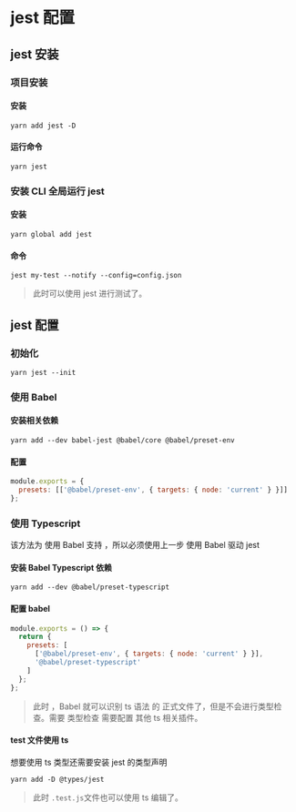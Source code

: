 # jest 配置
## jest 安装
### 项目安装
#### 安装
```shell
yarn add jest -D
```
#### 运行命令
```shell
yarn jest
```
### 安装 CLI 全局运行 jest
#### 安装
```shell
yarn global add jest
```
#### 命令
```shell
jest my-test --notify --config=config.json
```
> 此时可以使用 jest 进行测试了。
## jest 配置
### 初始化
```shell
yarn jest --init
```
### 使用 Babel
#### 安装相关依赖
``` shell
yarn add --dev babel-jest @babel/core @babel/preset-env
```
#### 配置
``` JavaScript
module.exports = {
  presets: [['@babel/preset-env', { targets: { node: 'current' } }]]
};
```
### 使用 Typescript
该方法为 使用 Babel 支持 ，所以必须使用上一步 使用 Babel 驱动 jest
#### 安装 Babel Typescript 依赖
``` shell
yarn add --dev @babel/preset-typescript
```
#### 配置 babel
``` javascript
module.exports = () => {
  return {
    presets: [
      ['@babel/preset-env', { targets: { node: 'current' } }],
      '@babel/preset-typescript'
    ]
  };
};
```
> 此时 ，Babel 就可以识别 ts 语法 的 正式文件了，但是不会进行类型检查。需要 类型检查 需要配置 其他 ts 相关插件。
#### test 文件使用 ts
想要使用 ts 类型还需要安装 jest 的类型声明
```shell
yarn add -D @types/jest
```
> 此时 `.test.js`文件也可以使用 ts 编辑了。